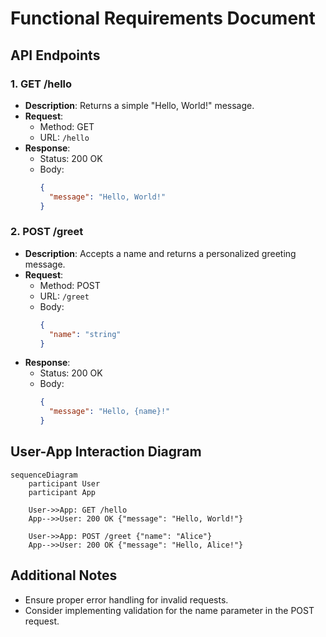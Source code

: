 # Functional Requirements Document

## API Endpoints

### 1. **GET /hello**
- **Description**: Returns a simple "Hello, World!" message.
- **Request**: 
  - Method: GET
  - URL: `/hello`
- **Response**: 
  - Status: 200 OK
  - Body:
    ```json
    {
      "message": "Hello, World!"
    }
    ```

### 2. **POST /greet**
- **Description**: Accepts a name and returns a personalized greeting message.
- **Request**: 
  - Method: POST
  - URL: `/greet`
  - Body:
    ```json
    {
      "name": "string"
    }
    ```
- **Response**: 
  - Status: 200 OK
  - Body:
    ```json
    {
      "message": "Hello, {name}!"
    }
    ```

## User-App Interaction Diagram

```mermaid
sequenceDiagram
    participant User
    participant App

    User->>App: GET /hello
    App-->>User: 200 OK {"message": "Hello, World!"}

    User->>App: POST /greet {"name": "Alice"}
    App-->>User: 200 OK {"message": "Hello, Alice!"}
```

## Additional Notes
- Ensure proper error handling for invalid requests.
- Consider implementing validation for the name parameter in the POST request.